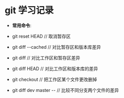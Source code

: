 # git 学习记录

- **常用命令**:

 - git reset HEAD  //  取消暂存区
 - git diff --cached  //  对比暂存区和版本库差异
 - git diff //  对比工作区和暂存区差异
 - git diff HEAD //  对比工作区和版本库的差异
 - git checkout <file> //  把工作区某个文件更改删掉
 - git diff dev master -- <file> //  比较不同分支两个文件的差异
